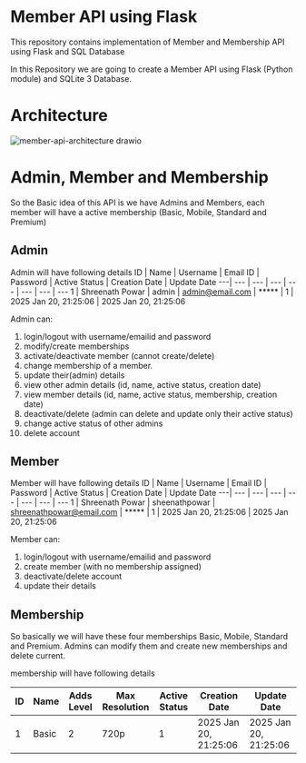 # Member API using Flask
This repository contains implementation of Member and Membership API using Flask and SQL Database

In this Repository we are going to create a Member API using Flask (Python module) and SQLite 3 Database.

# Architecture

![member-api-architecture drawio](https://github.com/user-attachments/assets/9aadf81d-ed76-4c65-b99a-b0676509a8d7)

# Admin, Member and Membership

So the Basic idea of this API is we have Admins and Members, each member will have a active membership (Basic, Mobile, Standard and Premium)

## Admin

Admin will have following details
ID | Name | Username | Email ID | Password | Active Status | Creation Date | Update Date
---| --- | --- | --- | --- | --- | --- | ---
1 | Shreenath Powar | admin | admin@email.com | ***** | 1 | 2025 Jan 20, 21:25:06 | 2025 Jan 20, 21:25:06

Admin can:
  1. login/logout with username/emailid and password
  2. modify/create memberships
  3. activate/deactivate member (cannot create/delete)
  4. change membership of a member.
  5. update their(admin) details
  6. view other admin details (id, name, active status, creation date)
  7. view member details (id, name, active status, membership, creation date)
  8. deactivate/delete (admin can delete and update only their active status)
  9. change active status of other admins
  10. delete account

## Member

Member will have following details
ID | Name | Username | Email ID | Password | Active Status | Creation Date | Update Date
---| --- | --- | --- | --- | --- | --- | ---
1 | Shreenath Powar | sheenathpowar | shreenathpowar@email.com | ***** | 1 | 2025 Jan 20, 21:25:06 | 2025 Jan 20, 21:25:06

Member can:
  1. login/logout with username/emailid and password
  2. create member (with no membership assigned)
  3. deactivate/delete account
  4. update their details

## Membership

So basically we will have these four memberships Basic, Mobile, Standard and Premium.
Admins can modify them and create new memberships and delete current.

membership will have following details

ID | Name | Adds Level | Max Resolution | Active Status | Creation Date | Update Date
---| --- | --- | --- | --- | --- | --- 
1 | Basic | 2 | 720p | 1 | 2025 Jan 20, 21:25:06 | 2025 Jan 20, 21:25:06

